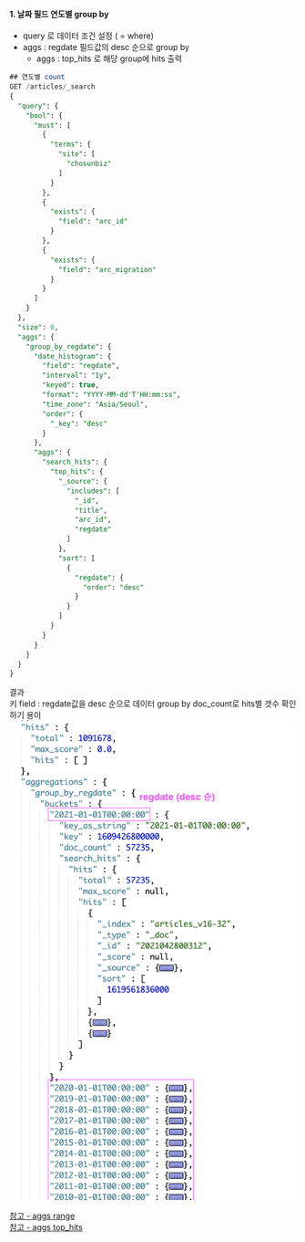 #### 1. 날짜 필드 연도별 group by 
- query 로 데이터 조건 설정 ( = where)
- aggs  : regdate 필드값의 desc 순으로 group by
  - aggs : top_hits 로 해당 group에 hits 출력
```sql
## 연도별 count
GET /articles/_search
{
  "query": {
    "bool": {
      "must": [
        {
          "terms": {
            "site": [
              "chosunbiz"
            ]
          }
        },
        {
          "exists": {
            "field": "arc_id"
          }
        },
        {
          "exists": {
            "field": "arc_migration"
          }
        }
      ]
    }
  },
  "size": 0,
  "aggs": {
    "group_by_regdate": {
      "date_histogram": {
        "field": "regdate",
        "interval": "1y",
        "keyed": true,
        "format": "YYYY-MM-dd'T'HH:mm:ss",
        "time_zone": "Asia/Seoul",
        "order": {
          "_key": "desc"
        }
      },
      "aggs": {
        "search_hits": {
          "top_hits": {
            "_source": {
              "includes": [
                "_id",
                "title",
                "arc_id",
                "regdate"
              ]
            },
            "sort": [
              {
                "regdate": {
                  "order": "desc"
                }
              }
            ]
          }
        }
      }
    }
  }
}
```

결과 <br> 
키 field : regdate값을 desc 순으로 데이터 group by 
doc_count로 hits별 갯수 확인하기 용이 
![aggs-date](../img/ELS-aggs-date.png) 

[참고 - aggs range](https://www.elastic.co/guide/en/elasticsearch/reference/current/search-aggregations-bucket-range-aggregation.html) <br>
[참고 - aggs top_hits](https://www.elastic.co/guide/en/elasticsearch/reference/current/search-aggregations-metrics-top-hits-aggregation.html)